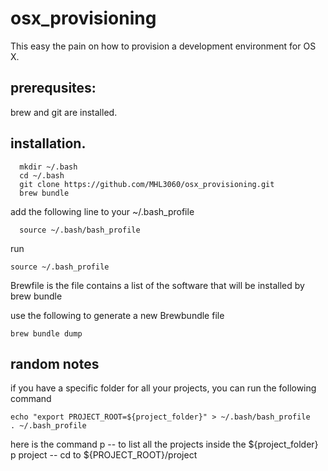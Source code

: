 # osx_provisioning 

This easy the pain on how to provision a development environment for OS X.

## prerequsites:
 brew and git are installed.
 
## installation.
```
  mkdir ~/.bash
  cd ~/.bash
  git clone https://github.com/MHL3060/osx_provisioning.git
  brew bundle
```  
add the following line to your ~/.bash_profile
    
  ```
    source ~/.bash/bash_profile
  ```
 run 
 ```
 source ~/.bash_profile
 ```
Brewfile is the file contains a list of the software that will be installed by brew bundle

use the following to generate a new Brewbundle file
```
brew bundle dump
```

## random notes
 if you have a specific folder for all your projects, you can run the following command 
 ```
 echo "export PROJECT_ROOT=${project_folder}" > ~/.bash/bash_profile
 . ~/.bash_profile
 ```
  here is the command
   p -- to list all the projects inside the ${project_folder}
   p project -- cd to ${PROJECT_ROOT}/project
   
   
   
  
